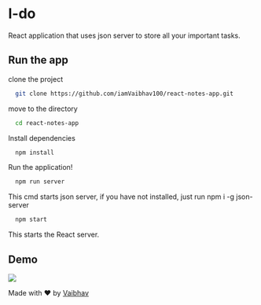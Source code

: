 
# I-do

React application that uses json server to store all your important tasks.



## Run the app

clone the project

```bash
  git clone https://github.com/iamVaibhav100/react-notes-app.git
```
move to the directory

```bash
  cd react-notes-app
```
Install dependencies

```bash
  npm install
```
Run the application!

```bash
  npm run server
```
This cmd starts json server, if you have not installed, just run npm i -g json-server

```bash
  npm start
```
This starts the React server.
## Demo

<img src = "./notes-app.png"/>

Made with ❤️ by [Vaibhav](https://iamvaibhav.netlify.app/)

